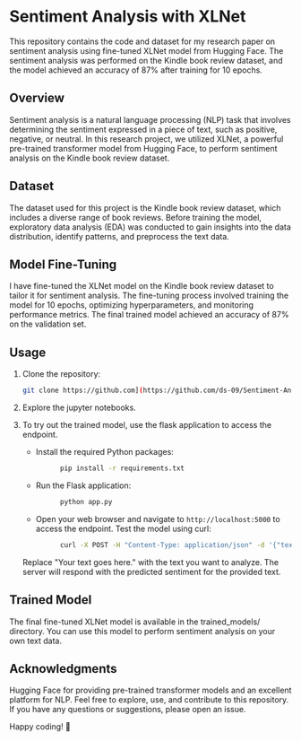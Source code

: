 # Sentiment Analysis with XLNet

This repository contains the code and dataset for my research paper on sentiment analysis using fine-tuned XLNet model from Hugging Face. The sentiment analysis was performed on the Kindle book review dataset, and the model achieved an accuracy of 87% after training for 10 epochs.

## Overview

Sentiment analysis is a natural language processing (NLP) task that involves determining the sentiment expressed in a piece of text, such as positive, negative, or neutral. In this research project, we utilized XLNet, a powerful pre-trained transformer model from Hugging Face, to perform sentiment analysis on the Kindle book review dataset.

## Dataset

The dataset used for this project is the Kindle book review dataset, which includes a diverse range of book reviews. Before training the model, exploratory data analysis (EDA) was conducted to gain insights into the data distribution, identify patterns, and preprocess the text data.

## Model Fine-Tuning

I have fine-tuned the XLNet model on the Kindle book review dataset to tailor it for sentiment analysis. The fine-tuning process involved training the model for 10 epochs, optimizing hyperparameters, and monitoring performance metrics. The final trained model achieved an accuracy of 87% on the validation set.


## Usage

1. Clone the repository:
   ```bash
   git clone https://github.com](https://github.com/ds-09/Sentiment-Analysis-XLNet

2. Explore the jupyter notebooks.

3. To try out the trained model, use the flask application to access the endpoint.
    - Install the required Python packages:
      ```bash
            pip install -r requirements.txt
    - Run the Flask application:
      ```bash
            python app.py
    - Open your web browser and navigate to `http://localhost:5000` to access the endpoint. Test the model using curl:
      ```bash
            curl -X POST -H "Content-Type: application/json" -d '{"text": "Your text goes here."}' http://localhost:5000/predict
   Replace "Your text goes here." with the text you want to analyze. The server will respond with the predicted sentiment for the provided text.
   
## Trained Model
The final fine-tuned XLNet model is available in the trained_models/ directory. You can use this model to perform sentiment analysis on your own text data.

## Acknowledgments
Hugging Face for providing pre-trained transformer models and an excellent platform for NLP.
Feel free to explore, use, and contribute to this repository. If you have any questions or suggestions, please open an issue.

Happy coding! 🚀
